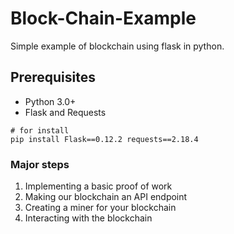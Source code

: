 # Block-Chain-Example
Simple example of blockchain using flask in python.

## Prerequisites
- Python 3.0+
- Flask and Requests 
```
# for install
pip install Flask==0.12.2 requests==2.18.4
```
### Major steps
1. Implementing a basic proof of work
2. Making our blockchain an API endpoint
3. Creating a miner for your blockchain
4. Interacting with the blockchain



